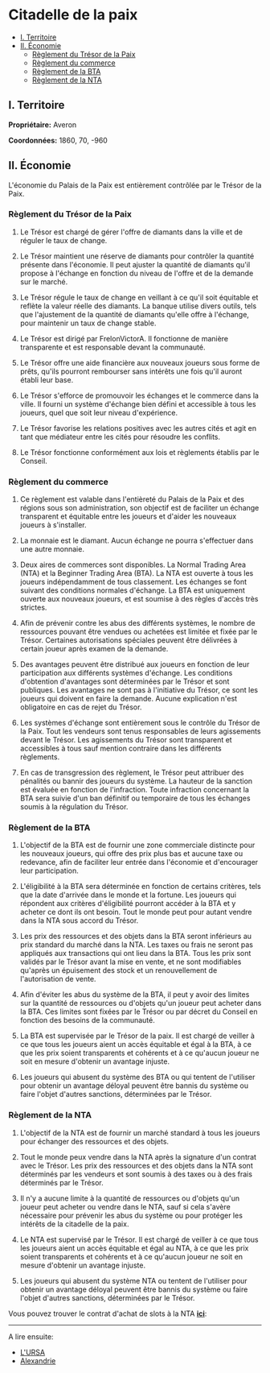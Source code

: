 # Citadelle de la paix

- [I. Territoire](#i-territoire)
- [II. Économie](#ii-économie)
  - [Règlement du Trésor de la Paix](#règlement-du-trésor-de-la-paix)
  - [Règlement du commerce](#règlement-du-commerce)
  - [Règlement de la BTA](#règlement-de-la-bta)
  - [Règlement de la NTA](#règlement-de-la-nta)

## I. Territoire

**Propriétaire:** Averon

**Coordonnées:** 1860, 70, -960

## II. Économie

L'économie du Palais de la Paix est entièrement contrôlée par le Trésor de la Paix.

### Règlement du Trésor de la Paix

1. Le Trésor est chargé de gérer l'offre de diamants dans la ville et de réguler le taux de change.

2. Le Trésor maintient une réserve de diamants pour contrôler la quantité présente dans l'économie. Il peut ajuster la quantité de diamants qu'il propose à l'échange en fonction du niveau de l'offre et de la demande sur le marché.

3. Le Trésor régule le taux de change en veillant à ce qu'il soit équitable et reflète la valeur réelle des diamants. La banque utilise divers outils, tels que l'ajustement de la quantité de diamants qu'elle offre à l'échange, pour maintenir un taux de change stable.

4. Le Trésor est dirigé par FrelonVictorA. Il fonctionne de manière transparente et est responsable devant la communauté.

5. Le Trésor offre une aide financière aux nouveaux joueurs sous forme de prêts, qu'ils pourront rembourser sans intérêts une fois qu'il auront établi leur base.

6. Le Trésor s'efforce de promouvoir les échanges et le commerce dans la ville. Il fourni un système d'échange bien défini et accessible à tous les joueurs, quel que soit leur niveau d'expérience.

7. Le Trésor favorise les relations positives avec les autres cités et agit en tant que médiateur entre les cités pour résoudre les conflits.

8. Le Trésor fonctionne conformément aux lois et règlements établis par le Conseil.

### Règlement du commerce

1. Ce règlement est valable dans l'entièreté du Palais de la Paix et des régions sous son administration, son objectif est de faciliter un échange transparent et équitable entre les joueurs et d'aider les nouveaux joueurs à s'installer.

2. La monnaie est le diamant. Aucun échange ne pourra s'effectuer dans une autre monnaie.

3. Deux aires de commerces sont disponibles. La Normal Trading Area (NTA) et la Beginner Trading Area (BTA). La NTA est ouverte à tous les joueurs indépendamment de tous classement. Les échanges se font suivant des conditions normales d'échange. La BTA est uniquement ouverte aux nouveaux joueurs, et est soumise à des règles d'accès très strictes.

4. Afin de prévenir contre les abus des différents systèmes, le nombre de ressources pouvant être vendues ou achetées est limitée et fixée par le Trésor. Certaines autorisations spéciales peuvent être délivrées à certain joueur après examen de la demande.

5. Des avantages peuvent être distribué aux joueurs en fonction de leur participation aux différents systèmes d'échange. Les conditions d'obtention d'avantages sont déterminées par le Trésor et sont publiques. Les avantages ne sont pas à l'initiative du Trésor, ce sont les joueurs qui doivent en faire la demande. Aucune explication n'est obligatoire en cas de rejet du Trésor.

6. Les systèmes d'échange sont entièrement sous le contrôle du Trésor de la Paix. Tout les vendeurs sont tenus responsables de leurs agissements devant le Trésor. Les agissements du Trésor sont transparent et accessibles à tous sauf mention contraire dans les différents règlements.

7. En cas de transgression des règlement, le Trésor peut attribuer des pénalités ou bannir des joueurs du système. La hauteur de la sanction est évaluée en fonction de l'infraction. Toute infraction concernant la BTA sera suivie d'un ban définitif ou temporaire de tous les échanges soumis à la régulation du Trésor.

### Règlement de la BTA

1. L'objectif de la BTA est de fournir une zone commerciale distincte pour les nouveaux joueurs, qui offre des prix plus bas et aucune taxe ou redevance, afin de faciliter leur entrée dans l'économie et d'encourager leur participation.

2. L'éligibilité à la BTA sera déterminée en fonction de certains critères, tels que la date d'arrivée dans le monde et la fortune. Les joueurs qui répondent aux critères d'éligibilité pourront accéder à la BTA et y acheter ce dont ils ont besoin. Tout le monde peut pour autant vendre dans la NTA sous accord du Trésor.

3. Les prix des ressources et des objets dans la BTA seront inférieurs au prix standard du marché dans la NTA. Les taxes ou frais ne seront pas appliqués aux transactions qui ont lieu dans la BTA. Tous les prix sont validés par le Trésor avant la mise en vente, et ne sont modifiables qu'après un épuisement des stock et un renouvellement de l'autorisation de vente.

4. Afin d'éviter les abus du système de la BTA, il peut y avoir des limites sur la quantité de ressources ou d'objets qu'un joueur peut acheter dans la BTA. Ces limites sont fixées par le Trésor ou par décret du Conseil en fonction des besoins de la communauté.

5. La BTA est supervisée par le Trésor de la paix. Il est chargé de veiller à ce que tous les joueurs aient un accès équitable et égal à la BTA, à ce que les prix soient transparents et cohérents et à ce qu'aucun joueur ne soit en mesure d'obtenir un avantage injuste.

6. Les joueurs qui abusent du système des BTA ou qui tentent de l'utiliser pour obtenir un avantage déloyal peuvent être bannis du système ou faire l'objet d'autres sanctions, déterminées par le Trésor.

### Règlement de la NTA

1. L'objectif de la NTA est de fournir un marché standard à tous les joueurs pour échanger des ressources et des objets.

2. Tout le monde peux vendre dans la NTA après la signature d'un contrat avec le Trésor. Les prix des ressources et des objets dans la NTA sont déterminés par les vendeurs et sont soumis à des taxes ou à des frais déterminés par le Trésor.

3. Il n'y a aucune limite à la quantité de ressources ou d'objets qu'un joueur peut acheter ou vendre dans le NTA, sauf si cela s'avère nécessaire pour prévenir les abus du système ou pour protéger les intérêts de la citadelle de la paix.

4. Le NTA est supervisé par le Trésor. Il est chargé de veiller à ce que tous les joueurs aient un accès équitable et égal au NTA, à ce que les prix soient transparents et cohérents et à ce qu'aucun joueur ne soit en mesure d'obtenir un avantage injuste.

5. Les joueurs qui abusent du système NTA ou tentent de l'utiliser pour obtenir un avantage déloyal peuvent être bannis du système ou faire l'objet d'autres sanctions, déterminées par le Trésor.

Vous pouvez trouver le contrat d'achat de slots à la NTA **[ici](../../Marches/contractNTA.md)**:

---

A lire ensuite:

- [L'URSA](../ursa)
- [Alexandrie](../alexandrie)
